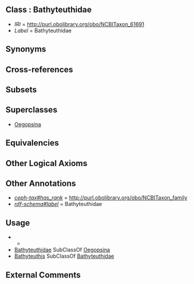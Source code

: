 
## Class : Bathyteuthidae

 * *IRI* = http://purl.obolibrary.org/obo/NCBITaxon_61691
 * *Label* = Bathyteuthidae

## Synonyms


## Cross-references


## Subsets


## Superclasses

 * [Oegopsina](../../NCBITaxon/42/NCBITaxon_34542.md)

## Equivalencies


## Other Logical Axioms


## Other Annotations

 * *[ceph-tax#has_rank](../../ceph-tax#has/nk/ceph-tax#has_rank.md)* = http://purl.obolibrary.org/obo/NCBITaxon_family
 * *[rdf-schema#label](../../el/rdf-schema#label.md)* = Bathyteuthidae

## Usage

 * -
 * [Bathyteuthidae](../../NCBITaxon/91/NCBITaxon_61691.md) SubClassOf [Oegopsina](../../NCBITaxon/42/NCBITaxon_34542.md)
 * [Bathyteuthis](../../NCBITaxon/92/NCBITaxon_61692.md) SubClassOf [Bathyteuthidae](../../NCBITaxon/91/NCBITaxon_61691.md)

## External Comments

